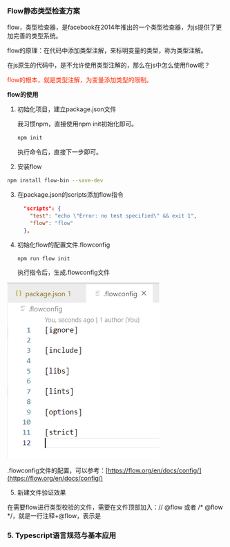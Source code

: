 ### Flow静态类型检查方案

flow，类型检查器，是facebook在2014年推出的一个类型检查器，为js提供了更加完善的类型系统。

flow的原理：在代码中添加类型注解，来标明变量的类型，称为类型注解。

在js原生的代码中，是不允许使用类型注解的，那么在js中怎么使用flow呢？

<font color="#f20">flow的根本，就是类型注解，为变量添加类型的限制。</font>

**flow的使用**

1. 初始化项目，建立package.json文件

   我习惯npm，直接使用npm init初始化即可。

   ```bash
   npm init
   ```

   执行命令后，直接下一步即可。

2. 安装flow

```bash
npm install flow-bin --save-dev
```

3. 在package.json的scripts添加flow指令

   ```json
     "scripts": {
       "test": "echo \"Error: no test specified\" && exit 1",
       "flow": "flow"
     },
   ```

4. 初始化flow的配置文件.flowconfig

   ```bash
   npm run flow init
   ```

   执行指令后，生成.flowconfig文件

![flow的配置文件.flowconfig](../../public/images/i100.png)

.flowconfig文件的配置，可以参考：[https://flow.org/en/docs/config/](https://flow.org/en/docs/config/)

5. 新建文件验证效果

在需要flow进行类型校验的文件，需要在文件顶部加入：// @flow 或者 /* @flow */，就是一行注释+@flow，表示是

### 5. Typescript语言规范与基本应用



